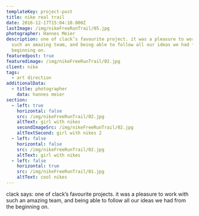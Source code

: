 ```yaml
---
templateKey: project-post
title: nike real trail 
date: 2016-12-17T15:04:10.000Z
lastImage: /img/nikeFreeRunTrail/05.jpg
photographer: Hannes Meier
description: one of clack’s favourite project. it was a pleasure to work with
  such an amazing team, and being able to follow all our ideas we had from the
  beginning on.
featuredpost: true
featuredimage: /img/nikeFreeRunTrail/02.jpg
client: nike
tags:
  - art direction
additionalData:
  - title: photographer
    data: hannes meier
section:
  - left: true
    horizontal: false
    src: /img/nikeFreeRunTrail/02.jpg
    altText: girl with nikes
    secondImageSrc: /img/nikeFreeRunTrail/02.jpg
    altTextSecond: girl with nikes 2
  - left: false
    horizontal: false
    src: /img/nikeFreeRunTrail/02.jpg
    altText: girl with nikes
  - left: false
    horizontal: true
    src: /img/nikeFreeRunTrail/01.jpg
    altText: cool nikes
---
```


clack says: one of clack’s favourite projects. it was a pleasure to work with such an amazing team, and being able to follow all our ideas we had from the beginning on.